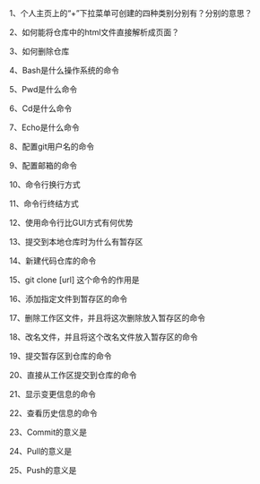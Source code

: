 1、个人主页上的“+”下拉菜单可创建的四种类别分别有？分别的意思？

2、如何能将仓库中的html文件直接解析成页面？

3、如何删除仓库

4、Bash是什么操作系统的命令

5、Pwd是什么命令

6、Cd是什么命令

7、Echo是什么命令

8、配置git用户名的命令

9、配置邮箱的命令

10、命令行换行方式

11、命令行终结方式

12、使用命令行比GUI方式有何优势

13、提交到本地仓库时为什么有暂存区

14、新建代码仓库的命令

15、git clone [url] 这个命令的作用是

16、添加指定文件到暂存区的命令

17、删除工作区文件，并且将这次删除放入暂存区的命令

18、改名文件，并且将这个改名文件放入暂存区的命令

19、提交暂存区到仓库的命令

20、直接从工作区提交到仓库的命令

21、显示变更信息的命令

22、查看历史信息的命令

23、Commit的意义是

24、Pull的意义是

25、Push的意义是
